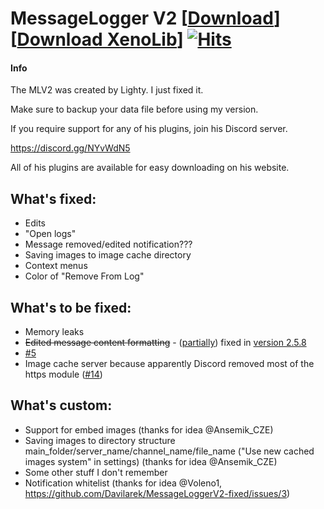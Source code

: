 # MessageLogger V2 [<a target="_blank" href="https://davilarek.github.io/MessageLoggerV2-fixed/download/">Download</a>] [<a target="_blank" href="https://davilarek.github.io/MessageLoggerV2-fixed/download?name=1XenoLib.plugin.js">Download XenoLib</a>] [![Hits](https://hits.seeyoufarm.com/api/count/incr/badge.svg?url=https%3A%2F%2Fdavilarek.github.io%2FMessageLoggerV2-fixed%2Fdownload&count_bg=%2379C83D&title_bg=%23555555&icon=&icon_color=%23E7E7E7&title=Download+count&edge_flat=true)](https://hits.seeyoufarm.com)
#### Info
The MLV2 was created by Lighty. I just fixed it.

Make sure to backup your data file before using my version.

If you require support for any of his plugins, join his Discord server.

https://discord.gg/NYvWdN5

All of his plugins are available for easy downloading on his website.

## What's fixed:
- Edits
- "Open logs"
- Message removed/edited notification???
- Saving images to image cache directory
- Context menus
- Color of "Remove From Log"

## What's to be fixed:
- Memory leaks
- ~~Edited message content formatting~~ - ([partially](https://github.com/Davilarek/MessageLoggerV2-fixed/issues/12)) fixed in [version 2.5.8](https://github.com/Davilarek/MessageLoggerV2-fixed/commit/cc3b81c9bfae5123014b8bfb361976c5d4836301)
- [#5](https://github.com/Davilarek/MessageLoggerV2-fixed/issues/5)
- Image cache server because apparently Discord removed most of the https module ([#14](https://github.com/Davilarek/MessageLoggerV2-fixed/issues/14))

## What's custom:
- Support for embed images (thanks for idea @Ansemik_CZE)
- Saving images to directory structure main_folder/server_name/channel_name/file_name ("Use new cached images system" in settings) (thanks for idea @Ansemik_CZE)
- Some other stuff I don't remember
- Notification whitelist (thanks for idea @Voleno1, https://github.com/Davilarek/MessageLoggerV2-fixed/issues/3)
